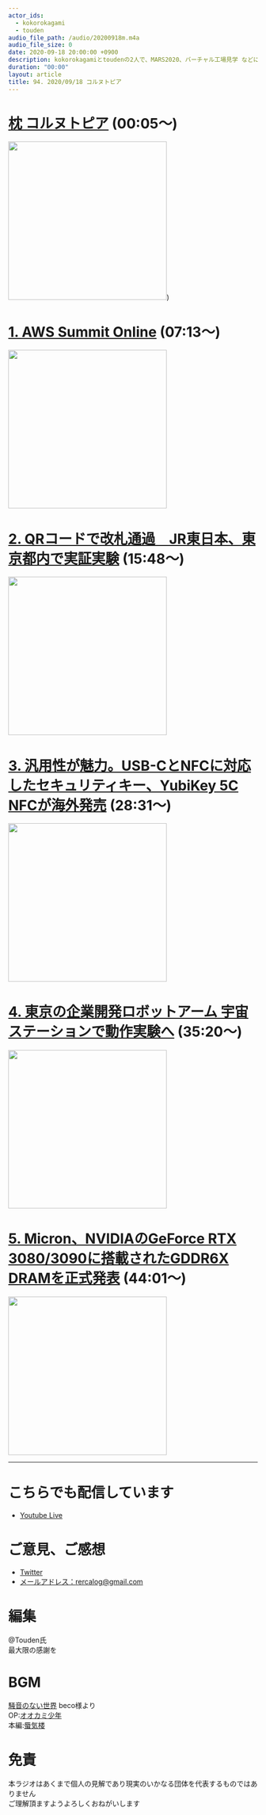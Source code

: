 ```yaml
---
actor_ids:
  - kokorokagami
  - touden
audio_file_path: /audio/20200918m.m4a
audio_file_size: 0
date: 2020-09-18 20:00:00 +0900
description: kokorokagamiとtoudenの2人で、MARS2020、バーチャル工場見学 などについて話しました。
duration: "00:00"
layout: article
title: 94. 2020/09/18 コルヌトピア
---
```


# [枕 コルヌトピア](https://www.amazon.co.jp/dp/B08B3YPQ4W) (00:05～)

[<img src="https://m.media-amazon.com/images/I/51Voqv64ylL.jpg" width="320dp">](https://www.amazon.co.jp/dp/B08B3YPQ4W))  

# [1. AWS Summit Online](https://aws.amazon.com/jp/summits/2020/) (07:13～)

[<img src="https://d1.awsstatic.com/events/jp/2020/summit/online/AWS_Summit-Online_Japan_Logo.3aeb7a9c8529b2223f236c95945652828c660002.png" width="320dp">](https://aws.amazon.com/jp/summits/2020/)  

# [2. QRコードで改札通過　JR東日本、東京都内で実証実験](https://www.nikkei.com/article/DGXMZO63623850Z00C20A9XQH000/) (15:48～)

[<img src="https://article-image-ix.nikkei.com/https%3A%2F%2Fimgix-proxy.n8s.jp%2FDSXMZO6362319009092020XQH001-PN1-2.jpg?auto=format%2Ccompress&ch=Width%2CDPR&fit=max&ixlib=java-1.2.0&s=c59f55f46f502fcfbb756d2916cd2233" width="320dp">](https://www.nikkei.com/article/DGXMZO63623850Z00C20A9XQH000/)  

# [3. 汎用性が魅力。USB-CとNFCに対応したセキュリティキー、YubiKey 5C NFCが海外発売](hhttps://japanese.engadget.com/yubikey-5c-nfc-080024286.html) (28:31～)

[<img src="https://media-mbst-pub-ue1.s3.amazonaws.com/creatr-uploaded-images/2020-09/a07229b0-f324-11ea-b7fe-8ab199037461" width="320dp">](https://japanese.engadget.com/yubikey-5c-nfc-080024286.html)  

# [4. 東京の企業開発ロボットアーム 宇宙ステーションで動作実験へ](https://www3.nhk.or.jp/news/html/20200910/k10012609721000.html) (35:20～)

[<img src="https://www3.nhk.or.jp/news/html/20200910/K10012609721_2009092037_2009100704_01_03.jpg" width="320dp">](https://www3.nhk.or.jp/news/html/20200910/k10012609721000.html)  

# [5. Micron、NVIDIAのGeForce RTX 3080/3090に搭載されたGDDR6X DRAMを正式発表](https://news.mynavi.jp/article/20200904-1270723/) (44:01～)

[<img src="https://news.mynavi.jp/article/20200904-1270723/title_images/title.jpg" width="320dp">](https://news.mynavi.jp/article/20200904-1270723/)  

___

# こちらでも配信しています
- [Youtube Live](https://www.youtube.com/channel/UCD1zo-WnyFdE5w0pqvKblkA)

# ご意見、ご感想
- [Twitter](https://twitter.com/recalog1)
- [メールアドレス：rercalog@gmail.com](rercalog@gmail.com)

# 編集

@Touden氏  
最大限の感謝を  

# BGM

[騒音のない世界](http://noiselessworld.net/) beco様より  
OP:[オオカミ少年](https://soundcloud.com/baron1_3/wolfboy)  
本編:[蜃気楼](https://soundcloud.com/baron1_3/shinkirou)  

# 免責

本ラジオはあくまで個人の見解であり現実のいかなる団体を代表するものではありません  
ご理解頂ますようよろしくおねがいします  